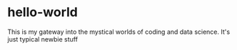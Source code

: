 # hello-world
This is my gateway into the mystical worlds of coding and data science. It's just typical newbie stuff
